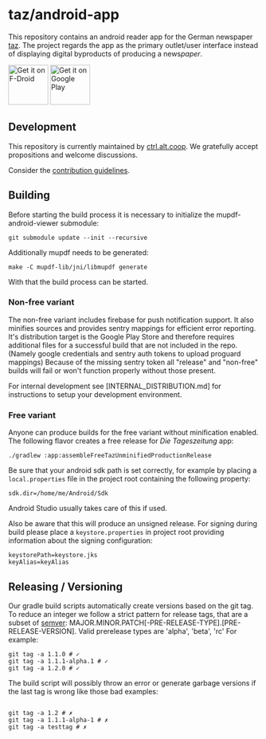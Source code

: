 # taz/android-app

This repository contains an android reader app for the German
newspaper [taz](https://taz.de/).
The project regards the app as the primary outlet/user interface instead of
displaying digital byproducts of producing a news*paper*.

[<img src="https://fdroid.gitlab.io/artwork/badge/get-it-on.png"
alt="Get it on F-Droid"
height="80">](https://f-droid.org/packages/de.taz.android.app.free/)
[<img src="https://play.google.com/intl/en_us/badges/images/generic/en-play-badge.png"
alt="Get it on Google Play"
height="80">](https://play.google.com/store/apps/details?id=de.taz.android.app)

## Development

This repository is currently maintained by [ctrl.alt.coop](https://ctrl.alt.coop).
We gratefully accept propositions and welcome discussions.

Consider the [contribution guidelines](./CONTRIBUTING.md).

## Building

Before starting the build process it is necessary to initialize the mupdf-android-viewer submodule:
```
git submodule update --init --recursive
```
Additionally mupdf needs to be generated:
```
make -C mupdf-lib/jni/libmupdf generate
```
With that the build process can be started.

### Non-free variant

The non-free variant includes firebase for push notification support. It also minifies sources and provides sentry mappings for
efficient error reporting. It's distribution target is the Google Play Store and therefore requires additional files for a successful build
that are not included in the repo. (Namely google credentials and sentry auth tokens to upload proguard mappings)
Because of the missing sentry token all "release" and "non-free" builds will fail or won't function properly without those present.

For internal development see [INTERNAL_DISTRIBUTION.md] for instructions to setup your development environment.

### Free variant

Anyone can produce builds for the free variant without minification enabled.
The following flavor creates a free release for *Die Tageszeitung* app:

```
./gradlew :app:assembleFreeTazUnminifiedProductionRelease
```

Be sure that your android sdk path is set correctly, for example by placing a `local.properties` file in the project root containing the following property:
```
sdk.dir=/home/me/Android/Sdk
```
Android Studio usually takes care of this if used.

Also be aware that this will produce an unsigned release. For signing during build please place a `keystore.properties` in project root providing information about the signing configuration:
```
keystorePath=keystore.jks
keyAlias=keyAlias
```

## Releasing / Versioning

Our gradle build scripts automatically create versions based on the git tag. To reduce an integer we follow a strict pattern for release tags, that are a subset of [semver](https://semver.org/lang/de/):
MAJOR.MINOR.PATCH[-PRE-RELEASE-TYPE].[PRE-RELEASE-VERSION]. Valid prerelease types are 'alpha', 'beta', 'rc'
For example:

```
git tag -a 1.1.0 # ✓
git tag -a 1.1.1-alpha.1 # ✓
git tag -a 1.2.0 # ✓
```

The build script will possibly throw an error or generate garbage versions if the last tag is wrong like those bad examples:

```

git tag -a 1.2 # ✗
git tag -a 1.1.1-alpha-1 # ✗
git tag -a testtag # ✗
```
